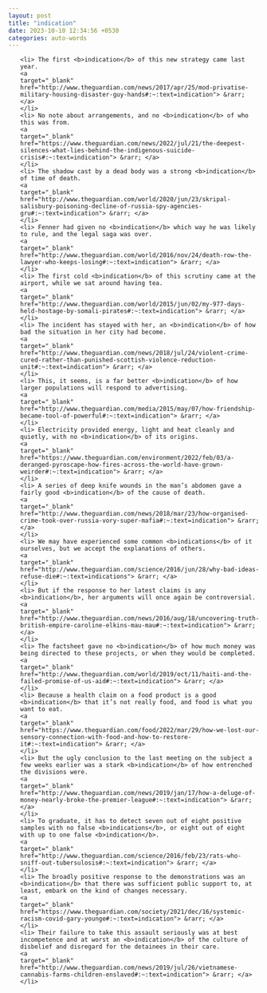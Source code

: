 ```yaml
---
layout: post
title: "indication"
date: 2023-10-10 12:34:56 +0530
categories: auto-words
---
```

<ol>

    <li> The first <b>indication</b> of this new strategy came last year.
    <a 
    target="_blank" 
    href="http://www.theguardian.com/news/2017/apr/25/mod-privatise-military-housing-disaster-guy-hands#:~:text=indication"> &rarr; </a>
    </li>
    <li> No note about arrangements, and no <b>indication</b> of who this was from.
    <a 
    target="_blank" 
    href="https://www.theguardian.com/news/2022/jul/21/the-deepest-silences-what-lies-behind-the-indigenous-suicide-crisis#:~:text=indication"> &rarr; </a>
    </li>
    <li> The shadow cast by a dead body was a strong <b>indication</b> of time of death.
    <a 
    target="_blank" 
    href="http://www.theguardian.com/world/2020/jun/23/skripal-salisbury-poisoning-decline-of-russia-spy-agencies-gru#:~:text=indication"> &rarr; </a>
    </li>
    <li> Fenner had given no <b>indication</b> which way he was likely to rule, and the legal saga was over.
    <a 
    target="_blank" 
    href="http://www.theguardian.com/world/2016/nov/24/death-row-the-lawyer-who-keeps-losing#:~:text=indication"> &rarr; </a>
    </li>
    <li> The first cold <b>indication</b> of this scrutiny came at the airport, while we sat around having tea.
    <a 
    target="_blank" 
    href="http://www.theguardian.com/world/2015/jun/02/my-977-days-held-hostage-by-somali-pirates#:~:text=indication"> &rarr; </a>
    </li>
    <li> The incident has stayed with her, an <b>indication</b> of how bad the situation in her city had become.
    <a 
    target="_blank" 
    href="http://www.theguardian.com/news/2018/jul/24/violent-crime-cured-rather-than-punished-scottish-violence-reduction-unit#:~:text=indication"> &rarr; </a>
    </li>
    <li> This, it seems, is a far better <b>indication</b> of how larger populations will respond to advertising.
    <a 
    target="_blank" 
    href="http://www.theguardian.com/media/2015/may/07/how-friendship-became-tool-of-powerful#:~:text=indication"> &rarr; </a>
    </li>
    <li> Electricity provided energy, light and heat cleanly and quietly, with no <b>indication</b> of its origins.
    <a 
    target="_blank" 
    href="https://www.theguardian.com/environment/2022/feb/03/a-deranged-pyroscape-how-fires-across-the-world-have-grown-weirder#:~:text=indication"> &rarr; </a>
    </li>
    <li> A series of deep knife wounds in the man’s abdomen gave a fairly good <b>indication</b> of the cause of death.
    <a 
    target="_blank" 
    href="http://www.theguardian.com/news/2018/mar/23/how-organised-crime-took-over-russia-vory-super-mafia#:~:text=indication"> &rarr; </a>
    </li>
    <li> We may have experienced some common <b>indications</b> of it ourselves, but we accept the explanations of others.
    <a 
    target="_blank" 
    href="http://www.theguardian.com/science/2016/jun/28/why-bad-ideas-refuse-die#:~:text=indications"> &rarr; </a>
    </li>
    <li> But if the response to her latest claims is any <b>indication</b>, her arguments will once again be controversial.
    <a 
    target="_blank" 
    href="http://www.theguardian.com/news/2016/aug/18/uncovering-truth-british-empire-caroline-elkins-mau-mau#:~:text=indication"> &rarr; </a>
    </li>
    <li> The factsheet gave no <b>indication</b> of how much money was being directed to these projects, or when they would be completed.
    <a 
    target="_blank" 
    href="http://www.theguardian.com/world/2019/oct/11/haiti-and-the-failed-promise-of-us-aid#:~:text=indication"> &rarr; </a>
    </li>
    <li> Because a health claim on a food product is a good <b>indication</b> that it’s not really food, and food is what you want to eat.
    <a 
    target="_blank" 
    href="https://www.theguardian.com/food/2022/mar/29/how-we-lost-our-sensory-connection-with-food-and-how-to-restore-it#:~:text=indication"> &rarr; </a>
    </li>
    <li> But the ugly conclusion to the last meeting on the subject a few weeks earlier was a stark <b>indication</b> of how entrenched the divisions were.
    <a 
    target="_blank" 
    href="http://www.theguardian.com/news/2019/jan/17/how-a-deluge-of-money-nearly-broke-the-premier-league#:~:text=indication"> &rarr; </a>
    </li>
    <li> To graduate, it has to detect seven out of eight positive samples with no false <b>indications</b>, or eight out of eight with up to one false <b>indication</b>.
    <a 
    target="_blank" 
    href="http://www.theguardian.com/science/2016/feb/23/rats-who-sniff-out-tubersulosis#:~:text=indication"> &rarr; </a>
    </li>
    <li> The broadly positive response to the demonstrations was an <b>indication</b> that there was sufficient public support to, at least, embark on the kind of changes necessary.
    <a 
    target="_blank" 
    href="https://www.theguardian.com/society/2021/dec/16/systemic-racism-covid-gary-younge#:~:text=indication"> &rarr; </a>
    </li>
    <li> Their failure to take this assault seriously was at best incompetence and at worst an <b>indication</b> of the culture of disbelief and disregard for the detainees in their care.
    <a 
    target="_blank" 
    href="http://www.theguardian.com/news/2019/jul/26/vietnamese-cannabis-farms-children-enslaved#:~:text=indication"> &rarr; </a>
    </li>